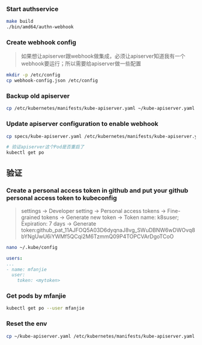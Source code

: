 ### Start authservice

```sh
make build
./bin/amd64/authn-webhook
```

### Create webhook config
> 如果想让apiserver跟webhook做集成，必须让apiserver知道我有一个webhook要运行；所以需要给apiserver做一些配置
```sh
mkdir -p /etc/config
cp webhook-config.json /etc/config
```

### Backup old apiserver

```sh
cp /etc/kubernetes/manifests/kube-apiserver.yaml ~/kube-apiserver.yaml
```

### Update apiserver configuration to enable webhook

```sh
cp specs/kube-apiserver.yaml /etc/kubernetes/manifests/kube-apiserver.yaml

# 验证apiserver这个Pod是否重启了
kubectl get po
```

## 验证
### Create a personal access token in github and put your github personal access token to kubeconfig
> settings -> Developer setting -> Personal access tokens -> Fine-grained tokens -> Generate new token -> Token name: k8suser; Expiration: 7 days -> Generate token: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

```sh
nano ~/.kube/config
```

```yaml
users:
...
- name: mfanjie
  user:
    token: <mytoken>
```

### Get pods by mfanjie

```sh
kubectl get po --user mfanjie
```

### Reset the env

```sh
cp ~/kube-apiserver.yaml /etc/kubernetes/manifests/kube-apiserver.yaml
```
